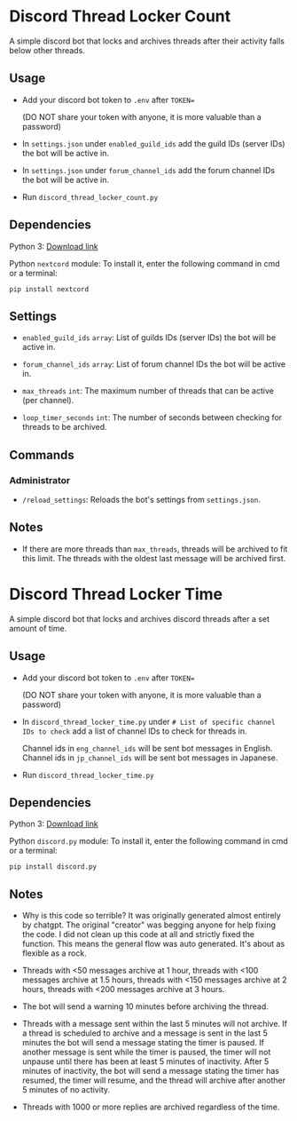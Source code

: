 # Discord Thread Locker Count

A simple discord bot that locks and archives threads after their activity falls below other threads.

## Usage

- Add your discord bot token to `.env` after `TOKEN=`

    (DO NOT share your token with anyone, it is more valuable than a password)

- In `settings.json` under `enabled_guild_ids` add the guild IDs (server IDs) the bot will be active in.

- In `settings.json` under `forum_channel_ids` add the forum channel IDs the bot will be active in.

- Run `discord_thread_locker_count.py`

## Dependencies

Python 3: [Download link](https://www.python.org/downloads/)

Python `nextcord` module: To install it, enter the following command in cmd or a terminal:

```
pip install nextcord
```

## Settings

- `enabled_guild_ids` `array`: List of guilds IDs (server IDs) the bot will be active in.

- `forum_channel_ids` `array`: List of forum channel IDs the bot will be active in.

- `max_threads` `int`: The maximum number of threads that can be active (per channel).

- `loop_timer_seconds` `int`: The number of seconds between checking for threads to be archived.

## Commands

### Administrator

- `/reload_settings`: Reloads the bot's settings from `settings.json`.

## Notes

- If there are more threads than `max_threads`, threads will be archived to fit this limit. The threads with the oldest last message will be archived first.

# Discord Thread Locker Time

A simple discord bot that locks and archives discord threads after a set amount of time.

## Usage

- Add your discord bot token to `.env` after `TOKEN=` 

    (DO NOT share your token with anyone, it is more valuable than a password)

- In `discord_thread_locker_time.py` under `# List of specific channel IDs to check` add a list of channel IDs to check for threads in.

    Channel ids in `eng_channel_ids` will be sent bot messages in English. Channel ids in `jp_channel_ids` will be sent bot messages in Japanese.

- Run `discord_thread_locker_time.py`

## Dependencies

Python 3: [Download link](https://www.python.org/downloads/)

Python `discord.py` module: To install it, enter the following command in cmd or a terminal:

```
pip install discord.py
```

## Notes

- Why is this code so terrible? It was originally generated almost entirely by chatgpt. The original "creator" was begging anyone for help fixing the code. I did not clean up this code at all and strictly fixed the function. This means the general flow was auto generated. It's about as flexible as a rock.

- Threads with <50 messages archive at 1 hour, threads with <100 messages archive at 1.5 hours, threads with <150 messages archive at 2 hours, threads with <200 messages archive at 3 hours.

- The bot will send a warning 10 minutes before archiving the thread.

- Threads with a message sent within the last 5 minutes will not archive. If a thread is scheduled to archive and a message is sent in the last 5 minutes the bot will send a message stating the timer is paused. If another message is sent while the timer is paused, the timer will not unpause until there has been at least 5 minutes of inactivity. After 5 minutes of inactivity, the bot will send a message stating the timer has resumed, the timer will resume, and the thread will archive after another 5 minutes of no activity.

- Threads with 1000 or more replies are archived regardless of the time.
